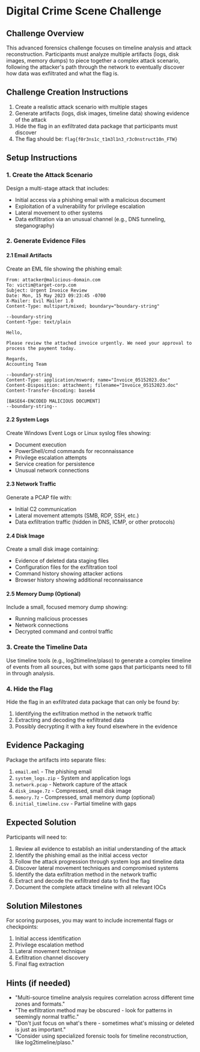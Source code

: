 # Digital Crime Scene Challenge

## Challenge Overview
This advanced forensics challenge focuses on timeline analysis and attack reconstruction. Participants must analyze multiple artifacts (logs, disk images, memory dumps) to piece together a complex attack scenario, following the attacker's path through the network to eventually discover how data was exfiltrated and what the flag is.

## Challenge Creation Instructions
1. Create a realistic attack scenario with multiple stages
2. Generate artifacts (logs, disk images, timeline data) showing evidence of the attack
3. Hide the flag in an exfiltrated data package that participants must discover
4. The flag should be: `flag{f0r3ns1c_t1m3l1n3_r3c0nstruct10n_FTW}`

## Setup Instructions

### 1. Create the Attack Scenario
Design a multi-stage attack that includes:
- Initial access via a phishing email with a malicious document
- Exploitation of a vulnerability for privilege escalation
- Lateral movement to other systems
- Data exfiltration via an unusual channel (e.g., DNS tunneling, steganography)

### 2. Generate Evidence Files

#### 2.1 Email Artifacts
Create an EML file showing the phishing email:
```
From: attacker@malicious-domain.com
To: victim@target-corp.com
Subject: Urgent Invoice Review
Date: Mon, 15 May 2023 09:23:45 -0700
X-Mailer: Evil Mailer 1.0
Content-Type: multipart/mixed; boundary="boundary-string"

--boundary-string
Content-Type: text/plain

Hello,

Please review the attached invoice urgently. We need your approval to process the payment today.

Regards,
Accounting Team

--boundary-string
Content-Type: application/msword; name="Invoice_05152023.doc"
Content-Disposition: attachment; filename="Invoice_05152023.doc"
Content-Transfer-Encoding: base64

[BASE64-ENCODED MALICIOUS DOCUMENT]
--boundary-string--
```

#### 2.2 System Logs
Create Windows Event Logs or Linux syslog files showing:
- Document execution
- PowerShell/cmd commands for reconnaissance
- Privilege escalation attempts
- Service creation for persistence
- Unusual network connections

#### 2.3 Network Traffic
Generate a PCAP file with:
- Initial C2 communication
- Lateral movement attempts (SMB, RDP, SSH, etc.)
- Data exfiltration traffic (hidden in DNS, ICMP, or other protocols)

#### 2.4 Disk Image
Create a small disk image containing:
- Evidence of deleted data staging files
- Configuration files for the exfiltration tool
- Command history showing attacker actions
- Browser history showing additional reconnaissance

#### 2.5 Memory Dump (Optional)
Include a small, focused memory dump showing:
- Running malicious processes
- Network connections
- Decrypted command and control traffic

### 3. Create the Timeline Data
Use timeline tools (e.g., log2timeline/plaso) to generate a complex timeline of events from all sources, but with some gaps that participants need to fill in through analysis.

### 4. Hide the Flag
Hide the flag in an exfiltrated data package that can only be found by:
1. Identifying the exfiltration method in the network traffic
2. Extracting and decoding the exfiltrated data
3. Possibly decrypting it with a key found elsewhere in the evidence

## Evidence Packaging
Package the artifacts into separate files:
1. `email.eml` - The phishing email
2. `system_logs.zip` - System and application logs
3. `network.pcap` - Network capture of the attack
4. `disk_image.7z` - Compressed, small disk image
5. `memory.7z` - Compressed, small memory dump (optional)
6. `initial_timeline.csv` - Partial timeline with gaps

## Expected Solution

Participants will need to:

1. Review all evidence to establish an initial understanding of the attack
2. Identify the phishing email as the initial access vector
3. Follow the attack progression through system logs and timeline data
4. Discover lateral movement techniques and compromised systems
5. Identify the data exfiltration method in the network traffic
6. Extract and decode the exfiltrated data to find the flag
7. Document the complete attack timeline with all relevant IOCs

## Solution Milestones
For scoring purposes, you may want to include incremental flags or checkpoints:
1. Initial access identification
2. Privilege escalation method
3. Lateral movement technique
4. Exfiltration channel discovery
5. Final flag extraction

## Hints (if needed)
- "Multi-source timeline analysis requires correlation across different time zones and formats."
- "The exfiltration method may be obscured - look for patterns in seemingly normal traffic."
- "Don't just focus on what's there - sometimes what's missing or deleted is just as important."
- "Consider using specialized forensic tools for timeline reconstruction, like log2timeline/plaso." 